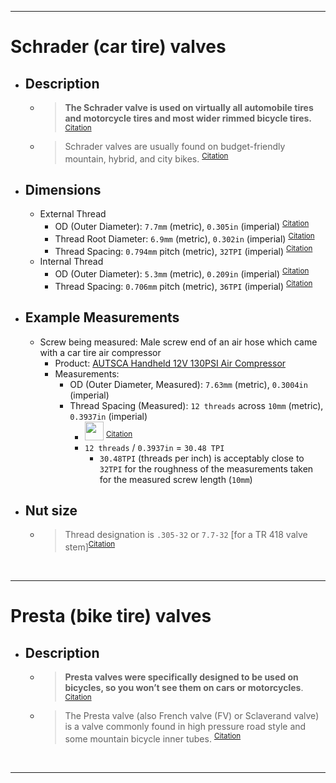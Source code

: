 <!-- ------------------------------------------------------------ -->
<!-- https://github.com/mcavallo-git/Coding/blob/main/hardware/screw-dimensions-outer-diameter-tpi.schrader-valves-car-tires.presta-valves-bike-tires.md#dimensions -->
<!-- ------------------------------------------------------------ -->

<hr />

# Schrader (car tire) valves
  - ## Description
    - > **The Schrader valve is used on virtually all automobile tires and motorcycle tires and most wider rimmed bicycle tires.** <sup><a href="https://en.wikipedia.org/wiki/Schrader_valve">Citation</a></sup>
    - > Schrader valves are usually found on budget-friendly mountain, hybrid, and city bikes. <sup><a href="https://bikespalmbeach.com/resources/presta-vs-schrader-valves">Citation</a></sup>
  - ## Dimensions
    - External Thread
      - OD (Outer Diameter): `7.7mm` (metric), `0.305in` (imperial) <sup><a href="https://bikeparts.fandom.com/wiki/Schrader_valve#Dimensions">Citation</a></sup>
      - Thread Root Diameter: `6.9mm` (metric), `0.302in` (imperial) <sup><a href="https://bikeparts.fandom.com/wiki/Schrader_valve#Dimensions">Citation</a></sup>
      - Thread Spacing: `0.794mm` pitch (metric), `32TPI` (imperial) <sup><a href="https://bikeparts.fandom.com/wiki/Schrader_valve#Dimensions">Citation</a></sup>
    - Internal Thread
      - OD (Outer Diameter): `5.3mm` (metric), `0.209in` (imperial) <sup><a href="https://bikeparts.fandom.com/wiki/Schrader_valve#Dimensions">Citation</a></sup>
      - Thread Spacing: `0.706mm` pitch (metric), `36TPI` (imperial) <sup><a href="https://bikeparts.fandom.com/wiki/Schrader_valve#Dimensions">Citation</a></sup>
  - ## Example Measurements
      - Screw being measured: Male screw end of an air hose which came with a car tire air compressor
        - Product: <a href="https://amazon.com/dp/B07RZWSHWG">AUTSCA Handheld 12V 130PSI Air Compressor</a>
        - Measurements:
          - OD (Outer Diameter, Measured):  `7.63mm` (metric), `0.3004in` (imperial)
          - Thread Spacing (Measured): `12 threads` across `10mm` (metric), `0.3937in` (imperial)
            - <img style="height:30px" src="https://render.githubusercontent.com/render/math?math={\color{gray}\frac{12}{0.3937}%20\frac{threads}{inch}=30.48%20\frac{threads}{inch}}"> <sup><a href="https://gist.github.com/a-rodin/fef3f543412d6e1ec5b6cf55bf197d7b?permalink_comment_id=4051474#gistcomment-4051474">Citation</a></sup>
            - `12 threads` / `0.3937in` = `30.48 TPI`
              - `30.48TPI` (threads per inch) is acceptably close to `32TPI` for the roughness of the measurements taken for the measured screw length (`10mm`)
  - ## Nut size
      - > Thread designation is `.305-32` or `7.7-32` [for a TR 418 valve stem]<sup><a href="https://www.homeownershub.com/maintenance/what-size-nut-goes-onto-a-typical-us-passenger-tire-schrader-1116784-.htm">Citation</a></sup>


<br /><hr />

# Presta (bike tire) valves
  - ## Description
    - > **Presta valves were specifically designed to be used on bicycles, so you won’t see them on cars or motorcycles**. <sup><a href="https://bikespalmbeach.com/resources/presta-vs-schrader-valves">Citation</a></sup>
    - > The Presta valve (also French valve (FV) or Sclaverand valve) is a valve commonly found in high pressure road style and some mountain bicycle inner tubes. <sup><a href="https://en.wikipedia.org/wiki/Presta_valve">Citation</a></sup>


<br /><hr />
